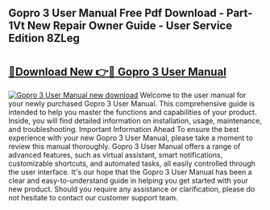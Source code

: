 ## Gopro 3 User Manual Free Pdf Download - Part-1Vt New Repair Owner Guide - User Service Edition 8ZLeg

# <h2><a href="http://bc20294.oget.top/?id=Gopro+3+User+Manual">🔗Download New 👉🔴 Gopro 3 User Manual</a></h2>

[![Gopro 3 User Manual new download](https://i.imgur.com/5g1atiW.png)](http://bc20294.oget.top/?id=Gopro+3+User+Manual)
Welcome to the user manual for your newly purchased Gopro 3 User Manual. This comprehensive guide is intended to help you master the functions and capabilities of your product. Inside, you will find detailed information on installation, usage, maintenance, and troubleshooting. Important Information Ahead To ensure the best experience with your new Gopro 3 User Manual, please take a moment to review this manual thoroughly. Gopro 3 User Manual offers a range of advanced features, such as virtual assistant, smart notifications, customizable shortcuts, and automated tasks, all easily controlled through the user interface. It's our hope that the Gopro 3 User Manual has been a clear and easy-to-understand guide in helping you get started with your new product. Should you require any assistance or clarification, please do not hesitate to contact our customer support team.
